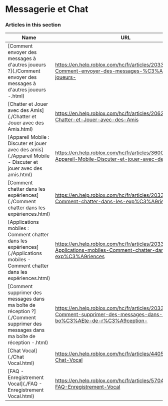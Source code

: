 # Messagerie et Chat  
### Articles in this section
Name|URL
-|-
[Comment envoyer des messages à d'autres joueurs ?](./Comment envoyer des messages à d'autres joueurs -.html) |https://en.help.roblox.com/hc/fr/articles/203313610-Comment-envoyer-des-messages-%C3%A0-d-autres-joueurs-
[Chatter et Jouer avec des Amis](./Chatter et Jouer avec des Amis.html) |https://en.help.roblox.com/hc/fr/articles/206224956-Chatter-et-Jouer-avec-des-Amis
[Appareil Mobile : Discuter et jouer avec des amis](./Appareil Mobile - Discuter et jouer avec des amis.html) |https://en.help.roblox.com/hc/fr/articles/360000432483-Appareil-Mobile-Discuter-et-jouer-avec-des-amis
[Comment chatter dans les expériences](./Comment chatter dans les expériences.html) |https://en.help.roblox.com/hc/fr/articles/203314250-Comment-chatter-dans-les-exp%C3%A9riences-
[Applications mobiles : Comment chatter dans les expériences](./Applications mobiles - Comment chatter dans les expériences.html) |https://en.help.roblox.com/hc/fr/articles/203313520-Applications-mobiles-Comment-chatter-dans-les-exp%C3%A9riences
[Comment supprimer des messages dans ma boîte de réception ?](./Comment supprimer des messages dans ma boîte de réception -.html) |https://en.help.roblox.com/hc/fr/articles/203313690-Comment-supprimer-des-messages-dans-ma-bo%C3%AEte-de-r%C3%A9ception-
[Chat Vocal](./Chat Vocal.html) |https://en.help.roblox.com/hc/fr/articles/4405807645972-Chat-Vocal
[FAQ - Enregistrement Vocal](./FAQ - Enregistrement Vocal.html) |https://en.help.roblox.com/hc/fr/articles/5704050147604-FAQ-Enregistrement-Vocal